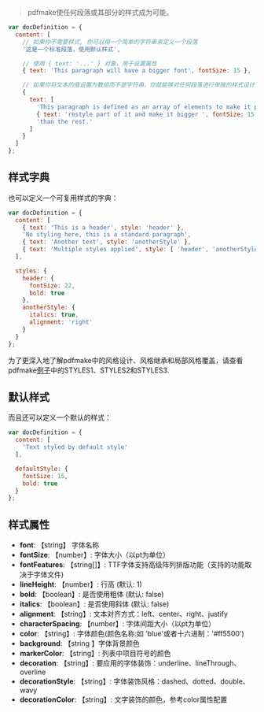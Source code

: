 > pdfmake使任何段落或其部分的样式成为可能。

```javascript
var docDefinition = {
  content: [
    // 如果你不需要样式, 你可以用一个简单的字符串来定义一个段落
    '这是一个标准段落，使用默认样式',

    // 使用 { text: '...' } 对象，用于设置属性
    { text: 'This paragraph will have a bigger font', fontSize: 15 },

    // 如果你将文本的值设置为数组而不是字符串，你就能够对任何段落进行单独的样式设计
    {
      text: [
        'This paragraph is defined as an array of elements to make it possible to ',
        { text: 'restyle part of it and make it bigger ', fontSize: 15 },
        'than the rest.'
      ]
    }
  ]
};
```
## 样式字典
也可以定义一个可复用样式的字典：

```javascript
var docDefinition = {
  content: [
    { text: 'This is a header', style: 'header' },
    'No styling here, this is a standard paragraph',
    { text: 'Another text', style: 'anotherStyle' },
    { text: 'Multiple styles applied', style: [ 'header', 'anotherStyle' ] }
  ],

  styles: {
    header: {
      fontSize: 22,
      bold: true
    },
    anotherStyle: {
      italics: true,
      alignment: 'right'
    }
  }
};
```
为了更深入地了解pdfmake中的风格设计、风格继承和局部风格覆盖，请查看pdfmake[例子](http://pdfmake.org/playground.html)中的STYLES1、STYLES2和STYLES3.

## 默认样式
而且还可以定义一个默认的样式：
```javascript
var docDefinition = {
  content: [
    'Text styled by default style'
  ],

  defaultStyle: {
    fontSize: 15,
    bold: true
  }
};
```
## 样式属性
- **font**: 【string】 字体名称
- **fontSize**: 【number】: 字体大小（以pt为单位）
- **fontFeatures**: 【string[]】: TTF字体支持高级阵列排版功能（支持的功能取决于字体文件)
- **lineHeight**: 【number】: 行高 (默认: 1)
- **bold**: 【boolean】: 是否使用粗体 (默认: false)
- **italics**: 【boolean】: 是否使用斜体 (默认: false)
- **alignment**: 【string】: 文本对齐方式：left、center、right、justify
- **characterSpacing**: 【number】: 字体间距大小（以pt为单位）
- **color**: 【string】: 字体颜色(颜色名称:如 'blue'或者十六进制：'#ff5500')
- **background**: 【string 】字体背景颜色
- **markerColor**: 【string】: 列表中项目符号的颜色
- **decoration**: 【string】: 要应用的字体装饰：underline、lineThrough、 overline
- **decorationStyle**: 【string】: 字体装饰风格：dashed、dotted、double、wavy
- **decorationColor**: 【string】: 文字装饰的颜色，参考color属性配置